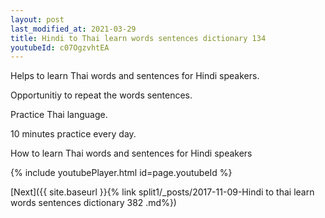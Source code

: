 ```yaml
---
layout: post
last_modified_at: 2021-03-29
title: Hindi to Thai learn words sentences dictionary 134 
youtubeId: c07OgzvhtEA
---
```

 
 
Helps to learn Thai words and sentences for Hindi speakers.

Opportunitiy to repeat the words sentences. 

Practice Thai language. 
 
10 minutes practice every day. 
 
How to learn Thai words and sentences for Hindi speakers 
 
{% include youtubePlayer.html id=page.youtubeId %}
 
 
[Next]({{ site.baseurl }}{% link  split1/_posts/2017-11-09-Hindi to thai learn words sentences dictionary 382 .md%})
 
